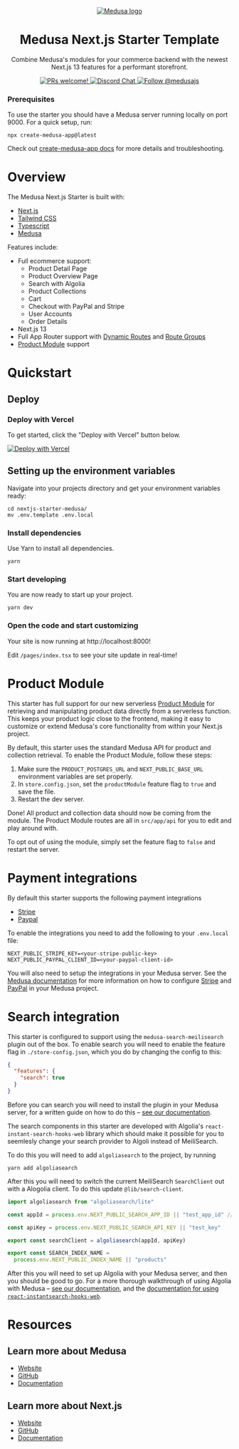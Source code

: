 <p align="center">
  <a href="https://www.medusajs.com">
  <picture>
    <source media="(prefers-color-scheme: dark)" srcset="https://user-images.githubusercontent.com/59018053/229103275-b5e482bb-4601-46e6-8142-244f531cebdb.svg">
    <source media="(prefers-color-scheme: light)" srcset="https://user-images.githubusercontent.com/59018053/229103726-e5b529a3-9b3f-4970-8a1f-c6af37f087bf.svg">
    <img alt="Medusa logo" src="https://user-images.githubusercontent.com/59018053/229103726-e5b529a3-9b3f-4970-8a1f-c6af37f087bf.svg">
    </picture>
  </a>
</p>

<h1 align="center">
  Medusa Next.js Starter Template
</h1>

<p align="center">
Combine Medusa's modules for your commerce backend with the newest Next.js 13 features for a performant storefront.</p>

<p align="center">
  <a href="https://github.com/medusajs/medusa/blob/master/CONTRIBUTING.md">
    <img src="https://img.shields.io/badge/PRs-welcome-brightgreen.svg?style=flat" alt="PRs welcome!" />
  </a>
  <a href="https://discord.gg/xpCwq3Kfn8">
    <img src="https://img.shields.io/badge/chat-on%20discord-7289DA.svg" alt="Discord Chat" />
  </a>
  <a href="https://twitter.com/intent/follow?screen_name=medusajs">
    <img src="https://img.shields.io/twitter/follow/medusajs.svg?label=Follow%20@medusajs" alt="Follow @medusajs" />
  </a>
</p>

### Prerequisites
To use the starter you should have a Medusa server running locally on port 9000.
For a quick setup, run: 
```shell
npx create-medusa-app@latest
```
Check out [create-medusa-app docs](https://docs.medusajs.com/create-medusa-app) for more details and troubleshooting.

# Overview

The Medusa Next.js Starter is built with:
- [Next.js](https://nextjs.org/)
- [Tailwind CSS](https://tailwindcss.com/)
- [Typescript](https://www.typescriptlang.org/)
- [Medusa](https://medusajs.com/)

Features include:
- Full ecommerce support:
  - Product Detail Page
  - Product Overview Page
  - Search with Algolia
  - Product Collections
  - Cart
  - Checkout with PayPal and Stripe
  - User Accounts
  - Order Details
- Next.js 13
- Full App Router support with [Dynamic Routes](https://nextjs.org/docs/app/building-your-application/routing/dynamic-routes) and [Route Groups](https://nextjs.org/docs/app/building-your-application/routing/route-groups)
- [Product Module](https://docs.medusajs.com/modules/products/serverless-module) support

# Quickstart

## Deploy


### Deploy with Vercel
To get started, click the "Deploy with Vercel" button below.

[![Deploy with Vercel](https://vercel.com/button)](https://vercel.com/new/clone?repository-url=https%3A%2F%2Fgithub.com%2Fmedusajs%2Fnextjs-starter-medusa&env=NEXT_PUBLIC_MEDUSA_BACKEND_URL&envDescription=The%20URL%20of%20your%20Medusa%20server&envLink=https%3A%2F%2Fdocs.medusajs.com%2Fdeployments%2Fserver%2F&demo-title=Medusa%20Next.js%20Starter&demo-description=A%20fully-fledged%20e-commerce%20store%20with%20Next.js%20and%20Medusa&demo-url=https%3A%2F%2Fnext.medusajs.com&demo-image=https%3A%2F%2Fmedusa-server-testing.s3.amazonaws.com%2FCleanShot%2B2023-06-22%2Bat%2B09.00.53%25402x-1687417264472.png&skippable-integrations=1)

## Setting up the environment variables

Navigate into your projects directory and get your environment variables ready:

```shell
cd nextjs-starter-medusa/
mv .env.template .env.local
```

### Install dependencies

Use Yarn to install all dependencies.

```shell
yarn
```

### Start developing

You are now ready to start up your project.

```shell
yarn dev
```

### Open the code and start customizing

Your site is now running at http://localhost:8000!

Edit `/pages/index.tsx` to see your site update in real-time!

# Product Module

This starter has full support for our new serverless [Product Module](https://docs.medusajs.com/modules/products/serverless-module) for retrieving and manipulating product data directly from a serverless function. This keeps your product logic close to the frontend, making it easy to customize or extend Medusa's core functionality from within your Next.js project.

By default, this starter uses the standard Medusa API for product and collection retrieval. To enable the Product Module, follow these steps:

1. Make sure the `PRODUCT_POSTGRES_URL` and `NEXT_PUBLIC_BASE_URL` environment variables are set properly.
2. In `store.config.json`, set the `productModule` feature flag to `true` and save the file.
3. Restart the dev server.

Done! All product and collection data should now be coming from the module. The Product Module routes are all in `src/app/api` for you to edit and play around with.

To opt out of using the module, simply set the feature flag to `false` and restart the server.

# Payment integrations

By default this starter supports the following payment integrations

- [Stripe](https://stripe.com/)
- [Paypal](https://www.paypal.com/)

To enable the integrations you need to add the following to your `.env.local` file:

```shell
NEXT_PUBLIC_STRIPE_KEY=<your-stripe-public-key>
NEXT_PUBLIC_PAYPAL_CLIENT_ID=<your-paypal-client-id>
```

You will also need to setup the integrations in your Medusa server. See the [Medusa documentation](https://docs.medusajs.com) for more information on how to configure [Stripe](https://docs.medusajs.com/add-plugins/stripe) and [PayPal](https://docs.medusajs.com/add-plugins/paypal) in your Medusa project.

# Search integration

This starter is configured to support using the `medusa-search-meilisearch` plugin out of the box. To enable search you will need to enable the feature flag in `./store-config.json`, which you do by changing the config to this:

```json
{
  "features": {
    "search": true
  }
}
```

Before you can search you will need to install the plugin in your Medusa server, for a written guide on how to do this – [see our documentation](https://docs.medusajs.com/add-plugins/meilisearch).

The search components in this starter are developed with Algolia's `react-instant-search-hooks-web` library which should make it possible for you to seemlesly change your search provider to Algoli instead of MeiliSearch.

To do this you will need to add `algoliasearch` to the project, by running

```shell
yarn add algoliasearch
```

After this you will need to switch the current MeiliSearch `SearchClient` out with a Alogolia client. To do this update `@lib/search-client`.

```ts
import algoliasearch from "algoliasearch/lite"

const appId = process.env.NEXT_PUBLIC_SEARCH_APP_ID || "test_app_id" // You should add this to your environment variables

const apiKey = process.env.NEXT_PUBLIC_SEARCH_API_KEY || "test_key"

export const searchClient = algoliasearch(appId, apiKey)

export const SEARCH_INDEX_NAME =
  process.env.NEXT_PUBLIC_INDEX_NAME || "products"
```

After this you will need to set up Algolia with your Medusa server, and then you should be good to go. For a more thorough walkthrough of using Algolia with Medusa – [see our documentation](https://docs.medusajs.com/add-plugins/algolia), and the [documentation for using `react-instantsearch-hooks-web`](https://www.algolia.com/doc/guides/building-search-ui/getting-started/react-hooks/).

# Resources

## Learn more about Medusa

- [Website](https://www.medusajs.com/)
- [GitHub](https://github.com/medusajs)
- [Documentation](https://docs.medusajs.com/)

## Learn more about Next.js

- [Website](https://nextjs.org/)
- [GitHub](https://github.com/vercel/next.js)
- [Documentation](https://nextjs.org/docs)
